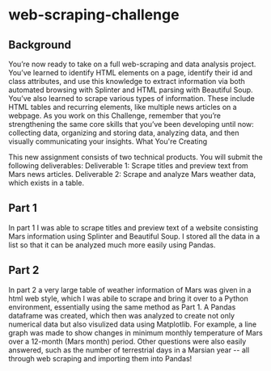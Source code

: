 # web-scraping-challenge

## Background

You’re now ready to take on a full web-scraping and data analysis project. You’ve learned to identify HTML elements on a page, identify their id and class attributes, and use this knowledge to extract information via both automated browsing with Splinter and HTML parsing with Beautiful Soup. You’ve also learned to scrape various types of information. These include HTML tables and recurring elements, like multiple news articles on a webpage.
As you work on this Challenge, remember that you’re strengthening the same core skills that you’ve been developing until now: collecting data, organizing and storing data, analyzing data, and then visually communicating your insights.
What You're Creating

This new assignment consists of two technical products. You will submit the following deliverables:
Deliverable 1: Scrape titles and preview text from Mars news articles.
Deliverable 2: Scrape and analyze Mars weather data, which exists in a table.

## Part 1
In part 1 I was able to scrape titles and preview text of a website consisting Mars information using Splinter and Beautiful Soup. I stored all the data in a list so that it can be analyzed much more easily using Pandas.

## Part 2
In part 2 a very large table of weather information of Mars was given in a html web style, which I was abile to scrape and bring it over to a Python environment, essentially using the same method as Part 1. A Pandas dataframe was created, which then was analyzed to create not only numerical data but also visulized data using Matplotlib. For example, a line graph was made to show changes in minimum monthly temperature of Mars over a 12-month (Mars month) period. Other questions were also easily answered, such as the number of terrestrial days in a Marsian year -- all through web scraping and importing them into Pandas! 
